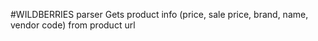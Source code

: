 #WILDBERRIES parser
Gets product info (price, sale price, brand, name, vendor code) from product url